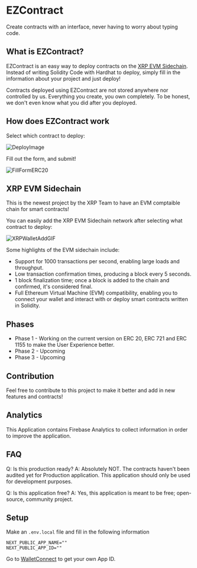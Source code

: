 # EZContract

Create contracts with an interface, never having to worry about typing code.

## What is EZContract?

EZContract is an easy way to deploy contracts on the [XRP EVM Sidechain](https://opensource.ripple.com/docs/evm-sidechain/intro-to-evm-sidechain/). Instead of writing Solidity Code with Hardhat to deploy, simply fill in the information about your project and just deploy!

Contracts deployed using EZContract are not stored anywhere nor controlled by us. Everything you create, you own completely. To be honest, we don't even know what you did after you deployed.

## How does EZContract work

Select which contract to deploy:

![DeployImage](https://i.imgur.com/fjzLKck.jpg)

Fill out the form, and submit!

![FillFormERC20](https://i.imgur.com/d6gYPKq.jpg)

## XRP EVM Sidechain

This is the newest project by the XRP Team to have an EVM comptaible chain for smart contracts!

You can easily add the XRP EVM Sidechain network after selecting what contract to deploy:

![XRPWalletAddGIF](https://i.imgur.com/DPQ5yYP.gif)

Some highlights of the EVM sidechain include:

- Support for 1000 transactions per second, enabling large loads and throughput.
- Low transaction confirmation times, producing a block every 5 seconds.
- 1 block finalization time; once a block is added to the chain and confirmed, it's considered final.
- Full Ethereum Virtual Machine (EVM) compatibility, enabling you to connect your wallet and interact with or deploy smart contracts written in Solidity.

## Phases

- Phase 1 - Working on the current version on ERC 20, ERC 721 and ERC 1155 to make the User Experience better.
- Phase 2 - Upcoming
- Phase 3 - Upcoming

## Contribution

Feel free to contribute to this project to make it better and add in new features and contracts!

## Analytics

This Application contains Firebase Analytics to collect information in order to improve the application.

## FAQ

Q: Is this production ready?
A: Absolutely NOT. The contracts haven't been audited yet for Production application. This application should only be used for development purposes.

Q: Is this application free?
A: Yes, this application is meant to be free; open-source, community project.

## Setup

Make an `.env.local` file and fill in the following information

```env
NEXT_PUBLIC_APP_NAME=""
NEXT_PUBLIC_APP_ID=""
```

Go to [WalletConnect](https://cloud.walletconnect.com/sign-in) to get your own App ID.
